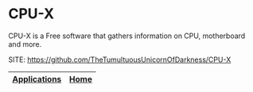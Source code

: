# CPU-X

 CPU-X is a Free software that gathers information on CPU, motherboard and more.

 SITE: https://github.com/TheTumultuousUnicornOfDarkness/CPU-X

 | [Applications](https://portable-linux-apps.github.io/apps.html) | [Home](https://portable-linux-apps.github.io)
 | --- | --- |